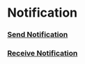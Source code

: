 # Notification

### [Send Notification](https://github.com/kiranpande1987/Notification/blob/master/app/src/main/java/com/kprights/notification/MainActivity.kt)
### [Receive Notification](https://github.com/kiranpande1987/Notification/blob/master/app/src/main/java/com/kprights/notification/NotificationReceiver.kt)
